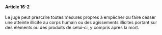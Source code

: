 #### Article 16-2

Le juge peut prescrire toutes mesures propres à empêcher ou faire cesser une atteinte illicite au corps humain ou des agissements illicites portant sur des éléments ou des produits de celui-ci, y compris après la mort.

